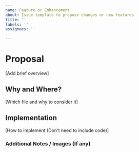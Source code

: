 ```yaml
---
name: Feature or Enhancement
about: Issue template to propose changes or new features
title: ''
labels: ''
assignees: ''

---
```


# Proposal

[Add brief overview]

## Why and Where?

[Which file and why to consider it]

## Implementation

[How to implement (Don't need to include code)]

### Additional Notes / Images (If any)
